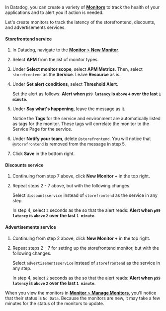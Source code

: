 In Datadog, you can create a variety of <a href="https://docs.datadoghq.com/monitors/" target="_datadog">**Monitors**</a> to track the health of your applications and to alert you if action is needed. 

Let's create monitors to track the latency of the storefrontend, discounts, and advertisements services.

#### Storefrontend service

1. In Datadog, navigate to the <a href="https://app.datadoghq.com/monitors#/create" target="_datadog">**Monitor** > **New Monitor**</a>.

2. Select **APM** from the list of monitor types.

3. Under **Select monitor scope**, select **APM Metrics**. Then, select `storefrontend` as the **Service**. Leave **Resource** as is.

4. Under **Set alert conditions**, select **Threshold Alert**. <p>Set the alert as follows: **Alert when `p99 latency` is `above` `4` over the last `1 minute`**.

5. Under **Say what's happening**, leave the message as it. <p> Notice the **Tags** for the service and environment are automatically listed as tags for the monitor. These tags will correlate the monitor to the Service Page for the service.

6. Under **Notify your team**, delete `@storefrontend`. You will notice that `@storefrontend` is removed from the message in step 5. 

7. Click **Save** in the bottom right. 

#### Discounts service

1. Continuing from step 7 above, click **New Monitor +** in the top right.

2. Repeat steps 2 - 7 above, but with the following changes. <p> Select `discountsservice` instead of `storefrontend` as the service in any step. <p> In step 4, select `2` seconds as the so that the alert reads: **Alert when `p99 latency` is `above` `2` over the last `1 minute`**.

#### Advertisements service

1. Continuing from step 2 above, click **New Monitor +** in the top right.

2. Repeat steps 2 - 7 for setting up the storefrontend monitor, but with the following changes. <p> Select `advertisementsservice` instead of `storefrontend` as the service in any step. <p> In step 4, select `2` seconds as the so that the alert reads: **Alert when `p99 latency` is `above` `2` over the last `1 minute`**.

When you view the monitors in <a href="https://app.datadoghq.com/monitors#/create" target="_datadog">**Monitor** > **Manage Monitors**</a>, you'll notice that their status is `No Data`. Because the monitors are new, it may take a few minutes for the status of the monitors to update. 